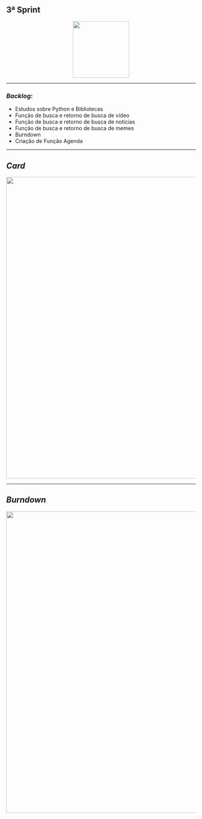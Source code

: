 ## 3ª Sprint

<p align="center">
<img src="https://github.com/criskurim/CodeYCode/blob/main/Imagens/logo-removebg-preview.png" width="150px" >
</p>

----

### *Backlog*:
- Estudos sobre Python e Bibliotecas
- Função de busca e retorno de busca de vídeo
- Função de busca e retorno de busca de noticias
- Função de busca e retorno de busca de memes
- Burndown
- Criação de Função Agenda

----

## *Card* 
<img src="https://github.com/criskurim/CodeYCode/blob/main/Sprints/3ªSprint/Card%203.png" width="800px" >

----

## *Burndown*
<img src="https://github.com/criskurim/CodeYCode/blob/main/Sprints/3ªSprint/Burndown.png" width="800px">

